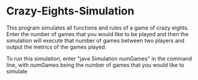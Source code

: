 # Crazy-Eights-Simulation

This program simulates all functions and rules of a game of crazy eights. Enter the number of games that you would like to be played and then the simulation will execute that number of games between two players and output the metrics of the games played.

To run this simulation, enter "java Simulation numGames" in the command line, with numGames being the number of games that you would like to simulate
